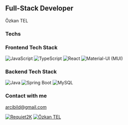 ## Full-Stack Developer
Özkan TEL

### Techs

### Frontend Tech Stack

![JavaScript](https://img.shields.io/badge/-JavaScript-yellow?style=flat&logo=javascript&logoColor=white)
![TypeScript](https://img.shields.io/badge/-TypeScript-blue?style=flat&logo=typescript&logoColor=white)
![React](https://img.shields.io/badge/-React-blue?style=flat&logo=react&logoColor=white)
![Material-UI (MUI)](https://img.shields.io/badge/-Material_UI-blue?style=flat&logo=material-ui&logoColor=white)

### Backend Tech Stack

![Java](https://img.shields.io/badge/-Java-red?style=flat&logo=java&logoColor=white)
![Spring Boot](https://img.shields.io/badge/-Spring_Boot-green?style=flat&logo=spring-boot&logoColor=white)
![MySQL](https://img.shields.io/badge/-MySQL-blue?style=flat&logo=mysql&logoColor=white)

### Contact with me
arcibild@gmail.com

[![Requiet2K](https://img.shields.io/badge/-Requiet2K-black?style=flat&logo=github&logoColor=white)](https://github.com/Requiet2K)
[![Özkan TEL](https://img.shields.io/badge/-Özkan_TEL-blue?style=flat&logo=linkedin&logoColor=white)](https://www.linkedin.com/in/ozkantel/)

